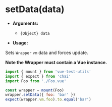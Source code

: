 # setData(data)

- **Arguments:**
  - `{Object} data`

- **Usage:**

Sets `Wrapper` `vm` data and forces update.

**Note the Wrapper must contain a Vue instance.**

```js
import { mount } from 'vue-test-utils'
import { expect } from 'chai'
import Foo from './Foo.vue'

const wrapper = mount(Foo)
wrapper.setData({ foo: 'bar' })
expect(wrapper.vm.foo).to.equal('bar')
```
